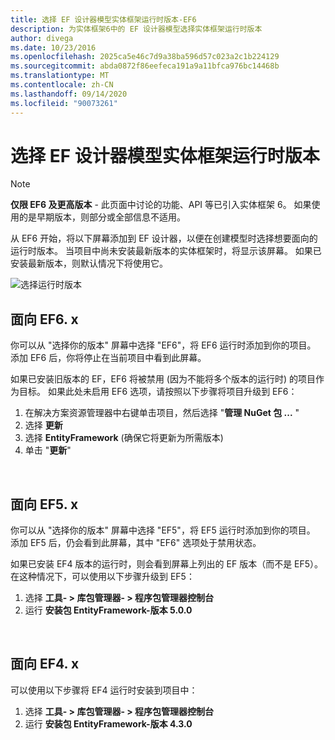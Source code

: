 ```yaml
---
title: 选择 EF 设计器模型实体框架运行时版本-EF6
description: 为实体框架6中的 EF 设计器模型选择实体框架运行时版本
author: divega
ms.date: 10/23/2016
ms.openlocfilehash: 2025ca5e46c7d9a38ba596d57c023a2c1b224129
ms.sourcegitcommit: abda0872f86eefeca191a9a11bfca976bc14468b
ms.translationtype: MT
ms.contentlocale: zh-CN
ms.lasthandoff: 09/14/2020
ms.locfileid: "90073261"
---
```

# <a name="selecting-entity-framework-runtime-version-for-ef-designer-models"></a>选择 EF 设计器模型实体框架运行时版本
> [!NOTE]
> **仅限 EF6 及更高版本** - 此页面中讨论的功能、API 等已引入实体框架 6。 如果使用的是早期版本，则部分或全部信息不适用。

从 EF6 开始，将以下屏幕添加到 EF 设计器，以便在创建模型时选择想要面向的运行时版本。 当项目中尚未安装最新版本的实体框架时，将显示该屏幕。 如果已安装最新版本，则默认情况下将使用它。

![选择运行时版本](~/ef6/media/screen.png)

## <a name="targeting-ef6x"></a>面向 EF6. x

你可以从 "选择你的版本" 屏幕中选择 "EF6"，将 EF6 运行时添加到你的项目。 添加 EF6 后，你将停止在当前项目中看到此屏幕。

如果已安装旧版本的 EF，EF6 将被禁用 (因为不能将多个版本的运行时) 的项目作为目标。 如果此处未启用 EF6 选项，请按照以下步骤将项目升级到 EF6：

1.  在解决方案资源管理器中右键单击项目，然后选择 "**管理 NuGet 包 ...** "
2.  选择 **更新**
3.  选择 **EntityFramework** (确保它将更新为所需版本) 
4.  单击 "**更新**"

 

## <a name="targeting-ef5x"></a>面向 EF5. x

你可以从 "选择你的版本" 屏幕中选择 "EF5"，将 EF5 运行时添加到你的项目。 添加 EF5 后，仍会看到此屏幕，其中 "EF6" 选项处于禁用状态。

如果已安装 EF4 版本的运行时，则会看到屏幕上列出的 EF 版本（而不是 EF5）。 在这种情况下，可以使用以下步骤升级到 EF5：

1.  选择 **工具- &gt; 库包管理器- &gt; 程序包管理器控制台**
2.  运行 **安装包 EntityFramework-版本 5.0.0**

 

## <a name="targeting-ef4x"></a>面向 EF4. x

可以使用以下步骤将 EF4 运行时安装到项目中：

1.  选择 **工具- &gt; 库包管理器- &gt; 程序包管理器控制台**
2.  运行 **安装包 EntityFramework-版本 4.3.0**
